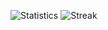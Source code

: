 <!--
**NyllRE/NyllRE** is a ✨ _special_ ✨ repository because its `README.md` (this file) appears on your GitHub profile.

Here are some ideas to get you started:

- 🔭 I’m currently working on ...
- 🌱 I’m currently learning ...
- 👯 I’m looking to collaborate on ...
- 🤔 I’m looking for help with ...
- 💬 Ask me about ...
- 📫 How to reach me: ...
- 😄 Pronouns: ...
- ⚡ Fun fact: ...
-->


![Statistics](https://github-readme-stats.vercel.app/api?username=nyllre&show_icons=true&theme=radical)
![Streak](http://github-readme-streak-stats.herokuapp.com/?user=nyllre&theme=radical)

